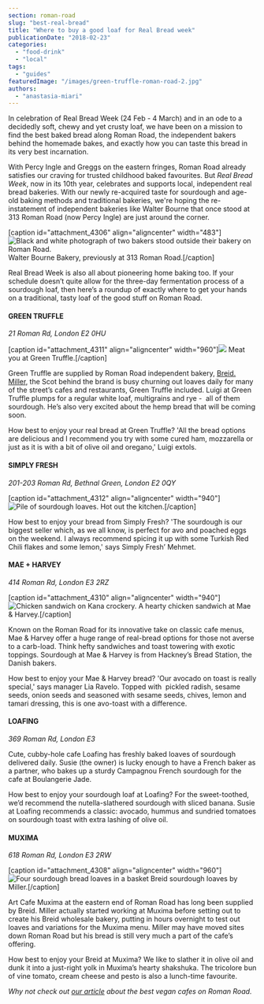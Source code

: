 ```yaml
---
section: roman-road
slug: "best-real-bread"
title: "Where to buy a good loaf for Real Bread week"
publicationDate: "2018-02-23"
categories: 
  - "food-drink"
  - "local"
tags: 
  - "guides"
featuredImage: "/images/green-truffle-roman-road-2.jpg"
authors: 
  - "anastasia-miari"
---
```


In celebration of Real Bread Week (24 Feb - 4 March) and in an ode to a decidedly soft, chewy and yet crusty loaf, we have been on a mission to find the best baked bread along Roman Road, the independent bakers behind the homemade bakes, and exactly how you can taste this bread in its very best incarnation.

With Percy Ingle and Greggs on the eastern fringes, Roman Road already satisfies our craving for trusted childhood baked favourites. But _Real Bread Week_, now in its 10th year, celebrates and supports local, independent real bread bakeries. With our newly re-acquired taste for sourdough and age-old baking methods and traditional bakeries, we're hoping the re-instatement of independent bakeries like Walter Bourne that once stood at 313 Roman Road (now Percy Ingle) are just around the corner. 

\[caption id="attachment\_4306" align="aligncenter" width="483"\]![Black and white photograph of two bakers stood outside their bakery on Roman Road.](/images/Screen-Shot-2018-02-22-at-10.59.42.png) Walter Bourne Bakery, previously at 313 Roman Road.\[/caption\]

Real Bread Week is also all about pioneering home baking too. If your schedule doesn’t quite allow for the three-day fermentation process of a sourdough loaf, then here’s a roundup of exactly where to get your hands on a traditional, tasty loaf of the good stuff on Roman Road.

#### GREEN TRUFFLE

_21 Roman Rd, London E2 0HU_

\[caption id="attachment\_4311" align="aligncenter" width="960"\]![](/images/real-bread-week-green-truffle.jpg) Meat you at Green Truffle.\[/caption\]

Green Truffle are supplied by Roman Road independent bakery, [Breid. Miller](https://romanroadlondon.com/breid-bakery-miller-interview/), the Scot behind the brand is busy churning out loaves daily for many of the street’s cafes and restaurants, Green Truffle included. Luigi at Green Truffle plumps for a regular white loaf, multigrains and rye -  all of them sourdough. He’s also very excited about the hemp bread that will be coming soon.

How best to enjoy your real bread at Green Truffle? 'All the bread options are delicious and I recommend you try with some cured ham, mozzarella or just as it is with a bit of olive oil and oregano,' Luigi extols.

#### SIMPLY FRESH

_201-203 Roman Rd, Bethnal Green, London E2 0QY_

\[caption id="attachment\_4312" align="aligncenter" width="940"\]![Pile of sourdough loaves.](/images/Simply-Fresh-Bethnal-Green-RBW-1024x466.jpg) Hot out the kitchen.\[/caption\]

How best to enjoy your bread from Simply Fresh? 'The sourdough is our biggest seller which, as we all know, is perfect for avo and poached eggs on the weekend. I always recommend spicing it up with some Turkish Red Chili flakes and some lemon,' says Simply Fresh’ Mehmet.

#### MAE + HARVEY

_414 Roman Rd, London E3 2RZ_

\[caption id="attachment\_4310" align="aligncenter" width="940"\]![Chicken sandwich on Kana crockery.](/images/Mae-and-Harvey-bread-987x1024.jpg) A hearty chicken sandwich at Mae & Harvey.\[/caption\]

Known on the Roman Road for its innovative take on classic cafe menus, Mae & Harvey offer a huge range of real-bread options for those not averse to a carb-load. Think hefty sandwiches and toast towering with exotic toppings. Sourdough at Mae & Harvey is from Hackney’s Bread Station, the Danish bakers.

How best to enjoy your Mae & Harvey bread? 'Our avocado on toast is really special,' says manager Lia Ravelo. Topped with  pickled radish, sesame seeds, onion seeds and seasoned with sesame seeds, chives, lemon and tamari dressing, this is one avo-toast with a difference.

#### LOAFING

_369 Roman Rd, London E3_

Cute, cubby-hole cafe Loafing has freshly baked loaves of sourdough delivered daily. Susie (the owner) is lucky enough to have a French baker as a partner, who bakes up a sturdy Campagnou French sourdough for the cafe at Boulangerie Jade.

How best to enjoy your sourdough loaf at Loafing? For the sweet-toothed, we’d recommend the nutella-slathered sourdough with sliced banana. Susie at Loafing recommends a classic: avocado, hummus and sundried tomatoes on sourdough toast with extra lashing of olive oil.

#### MUXIMA

_618 Roman Rd, London E3 2RW_

\[caption id="attachment\_4308" align="aligncenter" width="960"\]![Four sourdough bread loaves in a basket](/images/green-truffle-roman-road-2.jpg) Breid sourdough loaves by Miller.\[/caption\]

Art Cafe Muxima at the eastern end of Roman Road has long been supplied by Breid. Miller actually started working at Muxima before setting out to create his Breid wholesale bakery, putting in hours overnight to test out loaves and variations for the Muxima menu. Miller may have moved sites down Roman Road but his bread is still very much a part of the cafe’s offering.

How best to enjoy your Breid at Muxima? We like to slather it in olive oil and dunk it into a just-right yolk in Muxima’s hearty shakshuka. The tricolore bun of vine tomato, cream cheese and pesto is also a lunch-time favourite.

_Why not check out [our article](https://romanroadlondon.com/best-local-vegan-vegetarian-cafes-shops/) about the best vegan cafes on Roman Road._


